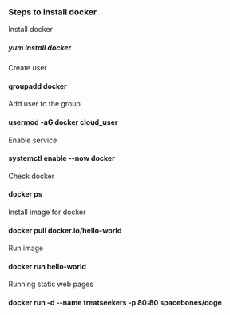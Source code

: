 ### Steps to install docker

Install docker 

##### yum install docker

Create user

#### groupadd docker

Add user to the group

#### usermod -aG docker cloud_user

 Enable service

#### systemctl enable --now docker

Check docker

#### docker ps

Install image for docker

#### docker pull docker.io/hello-world

Run image

#### docker run hello-world

Running static web pages

#### docker run -d --name treatseekers -p 80:80 spacebones/doge

